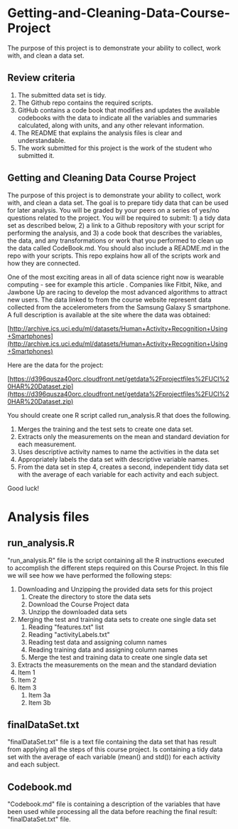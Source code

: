 # Getting-and-Cleaning-Data-Course-Project

The purpose of this project is to demonstrate your ability to collect, work with, and clean a data set.

## Review criteria
1. The submitted data set is tidy.
2. The Github repo contains the required scripts.
3. GitHub contains a code book that modifies and updates the available codebooks with the data to indicate all the variables and summaries calculated, along with units, and any other relevant information.
4. The README that explains the analysis files is clear and understandable.
5. The work submitted for this project is the work of the student who submitted it.

## Getting and Cleaning Data Course Project
The purpose of this project is to demonstrate your ability to collect, work with, and clean a data set. The goal is to prepare tidy data that can be used for later analysis. You will be graded by your peers on a series of yes/no questions related to the project. You will be required to submit: 1) a tidy data set as described below, 2) a link to a Github repository with your script for performing the analysis, and 3) a code book that describes the variables, the data, and any transformations or work that you performed to clean up the data called CodeBook.md. You should also include a README.md in the repo with your scripts. This repo explains how all of the scripts work and how they are connected.

One of the most exciting areas in all of data science right now is wearable computing - see for example this article . Companies like Fitbit, Nike, and Jawbone Up are racing to develop the most advanced algorithms to attract new users. The data linked to from the course website represent data collected from the accelerometers from the Samsung Galaxy S smartphone. A full description is available at the site where the data was obtained:

[http://archive.ics.uci.edu/ml/datasets/Human+Activity+Recognition+Using+Smartphones](http://archive.ics.uci.edu/ml/datasets/Human+Activity+Recognition+Using+Smartphones)

Here are the data for the project:

[https://d396qusza40orc.cloudfront.net/getdata%2Fprojectfiles%2FUCI%20HAR%20Dataset.zip](https://d396qusza40orc.cloudfront.net/getdata%2Fprojectfiles%2FUCI%20HAR%20Dataset.zip)

You should create one R script called run_analysis.R that does the following.

1. Merges the training and the test sets to create one data set.
2. Extracts only the measurements on the mean and standard deviation for each measurement.
3. Uses descriptive activity names to name the activities in the data set
4. Appropriately labels the data set with descriptive variable names.
5. From the data set in step 4, creates a second, independent tidy data set with the average of each variable for each activity and each subject.

Good luck!


# Analysis files

## run_analysis.R
"run_analysis.R" file is the script containing all the R instructions executed to accomplish the different steps required on this Course Project. In this file we will see how we have performed the following steps:
1. Downloading and Unzipping the provided data sets for this project
   1. Create the directory to store the data sets
   2. Download the Course Project data
   3. Unzipp the downloaded data sets
2. Merging the test and training data sets to create one single data set
   1. Reading "features.txt" list
   2. Reading "activityLabels.txt"
   3. Reading test data and assigning column names
   4. Reading training data and assigning column names
   5. Merge the test and training data to create one single data set
3. Extracts the measurements on the mean and the standard deviation
1. Item 1
1. Item 2
1. Item 3
   1. Item 3a
   1. Item 3b

## finalDataSet.txt
"finalDataSet.txt" file is a text file containing the data set that has result from applying all the steps of this course project.
Is containing a tidy data set with the average of each variable (mean() and std()) for each activity and each subject.

## Codebook.md
"Codebook.md" file is containing a description of the variables that have been used while processing all the data before reaching the final result: "finalDataSet.txt" file.
